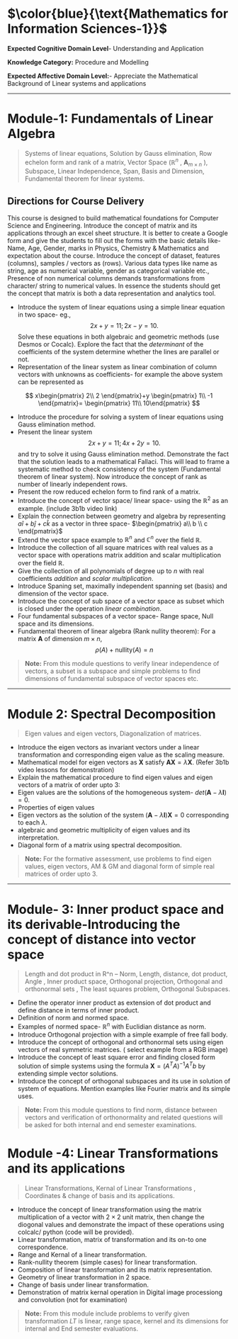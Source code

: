 # $\color{blue}{\text{Mathematics for Information Sciences-1}}$

**Expected Cognitive Domain Level**- Understanding and Application

**Knowledge Category:** Procedure and Modelling

**Expected Affective Domain Level:**- Appreciate the Mathematical Background of Linear systems and applications

----
# Module-1: Fundamentals of Linear Algebra 
>Systems of linear equations, Solution by Gauss elimination, Row echelon form and rank of a matrix, Vector Space ($\mathbb{R}^n$ , $\mathbf{A}_{m \times n}$
), Subspace, Linear Independence, Span, Basis and Dimension, Fundamental theorem for linear systems.

## Directions for Course Delivery
This course is designed to build mathematical foundations for Computer Science and Engineering. 
Introduce the concept of matrix and its applications through an excel sheet structure. It is better to create a Google form and give the students to fill out the forms with the basic details like- Name, Age, Gender, marks in Physics, Chemistry & Mathematics and expectation about the course. Introduce the concept of dataset, features (columns), samples / vectors as (rows). Various data types like name as string, age as numerical variable, gender as categorical variable etc., Presence of non numerical columns demands transformations from character/ string to numerical values. In essence the students should get the concept that matrix is both a data representation and analytics tool.

- Introduce the system of linear equations using a simple linear equation in two space- eg., $$2x+y=11; 2x-y=10.$$
Solve these equations in both algebraic and geometric methods (use Desmos or Cocalc). Explore the fact that the *determinant* of the coefficients of the system determine whether the lines are parallel or not.
- Representation of the linear system as linear combination of column vectors with unknowns as coefficients- for example the above system can be represented as

 $$
x\begin{pmatrix}
2\\
2
\end{pmatrix}+y
\begin{pmatrix}
1\\
-1
\end{pmatrix}=
\begin{pmatrix}
11\\
10\end{pmatrix}
$$

- Introduce the procedure for solving a system of linear equations using Gauss elimination method.
- Present the linear system $$2x+y=11; 4x+2y=10.$$ and try to solve it using Gauss elimination method. Demonstrate the fact that the solution leads to a mathematical Fallaci. This will lead to frame a systematic method to check consistency of the system (Fundamental theorem of linear system). Now introduce the concept of rank as number of linearly independent rows.
- Present the row reduced echelon form to find rank of a matrix.
- Introduce the concept of vector space/ linear space- using the $\mathbb{R}^2$ as an example. (include 3b1b video link)
- Explain the connection between geometry and algebra by representing $a\hat{i}+b\hat{j}+c\hat{k}$  as a vector in three space- $`\begin{pmatrix}
a\\ 
b \\ 
c
\end{pmatrix}`$
- Extend the vector space example to $\mathbb{R}^n$ and $\mathbb{C}^n$ over the field $\mathbb{R}$.
- Introduce the collection of all square matrices with real values as a vector space with operations matrix addition and scalar multiplication over the field $\mathbb{R}$.
- Give the collection of all polynomials of degree up to $n$ with real coefficients *addition* and *scalar multiplication*.
- Introduce Spaning set, maximally independent spanning set (basis) and dimension of the vector space.
- Introduce the concept of sub space of a vector space as subset which is closed under the operation *linear combination*.
- Four fundamental subspaces of a vector space- Range space, Null space and its dimensions.
- Fundamental theorem of linear algebra (Rank nullity theorem): For a matrix $\mathbf{A}$ of dimension $m\times n$, $$\rho(A)+\text{nullity}(A)=n$$

>**Note:** From this module questions to verify linear independence of vectors, a subset is a subspace and simple problems to find dimensions of fundamental subspace of vector spaces etc.
----
# Module 2: Spectral Decomposition
>Eigen values and eigen vectors, Diagonalization of matrices. 

- Introduce the eigen vectors as invariant vectors under a linear transformation and corresponding eigen value as the scaling measure.
- Mathematical model for eigen vectors as  $\mathbf{X}$ satisfy $\mathbf{AX}=\lambda \mathbf{X}$. (Refer 3b1b video lessons for demonstration)
- Explain the mathematical procedure to find eigen values and eigen vectors of a matrix of order upto 3:
- Eigen values are the solutions of the homogeneous system- $det\left(\mathbf{A}-\lambda \mathbf{I}\right)=0$.
- Properties of eigen values
- Eigen vectors as the solution of the system $\left(\mathbf{A}-\lambda \mathbf{I}\right)\mathbf{X}=0$ corresponding to each $\lambda$.
- algebraic and geometric multiplicity of eigen values and its interpretation.
- Diagonal form of a matrix using spectral decomposition.
>**Note:** For the formative assessment, use problems to find eigen values, eigen vectors, AM & GM and diagonal form of simple real matrices of order upto 3.
----
# Module- 3: Inner product space and its derivable-Introducing the concept of distance into vector space

>Length and dot product in R^n – Norm, Length, distance, dot product, Angle , Inner product space, Orthogonal projection, Orthogonal and orthonormal sets , The least
squares problem, Orthogonal Subspaces.

- Define the operator inner product as extension of dot product and define distance in terms of inner product.
- Definition of norm and normed space.
- Examples of normed space- $\mathbb{R}^n$ with Euclidian distance as norm.
- Introduce Orthogonal projection with a simple example of free fall body.
- Introduce the concept of orthogonal and orthonormal sets using eigen vectors of real symmetric matrices. ( select example from a RGB image)
- Introduce the concept of least square error and finding closed form solution of simple systems using the formula $\mathbf{X}=\left(A^T A\right)^{-1}A^Tb$ by extending simple vector solutions.
- Introduce the concept of orthogonal subspaces and its use in solution of system of equations. Mention examples like Fourier matrix and its simple uses.
>**Note:** From this module questions to find norm, distance between vectors and verification of orthonormality and related questions will be asked for both internal and end semester examinations.
# Module -4: Linear Transformations and its applications
>Linear Transformations, Kernal of Linear Transformations , Coordinates & change of basis and its applications.

- Introduce the concept of linear transformation using the matrix multiplication of a vector with $2\times 2$ unit matrix, then change the diogonal values and demonstrate the impact of these operations using colcalc/ python (code will be provided).
- Linear transformation, matrix of transformation and its on-to one correspondence.
- Range and Kernal of a linear transformation.
- Rank-nullity theorem (simple cases) for linear transformation.
- Composition of linear transformation and its matrix representation.
- Geometry of linear transformation in 2 space.
- Change of basis under linear transformation.
- Demonstration of matrix kernal operation in Digital image processiong and convolution (not for examination)
>**Note:** From this module include problems to verify given transformation $LT$ is linear, range space, kernel and its dimensions for internal and End semester evaluations.



